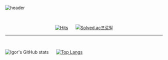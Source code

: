 <!--
**132262B/132262b** is a ✨ _special_ ✨ repository because its `README.md` (this file) appears on your GitHub profile.

Here are some ideas to get you started:

- 🔭 I’m currently working on ...
- 🌱 I’m currently learning ...
- 👯 I’m looking to collaborate on ...
- 🤔 I’m looking for help with ...
- 💬 Ask me about ...
- 📫 How to reach me: ...
- 😄 Pronouns: ...
- ⚡ Fun fact: ...
-->


![header](https://capsule-render.vercel.app/api?type=waving&color=gradient&height=300&section=header&text=Hi!&nbsp;😊&fontSize=50)



<br>
<div align="center">

[![Hits](https://hits.seeyoufarm.com/api/count/incr/badge.svg?url=https%3A%2F%2Fgithub.com%2F132262b%2Fhit-counter&count_bg=%2379C83D&title_bg=%23555555&icon=angellist.svg&icon_color=%23E7E7E7&title=hits&edge_flat=false)](https://hits.seeyoufarm.com)
&nbsp;&nbsp;&nbsp;&nbsp;
[![Solved.ac프로필](http://mazassumnida.wtf/api/mini/generate_badge?boj=132262b)](https://solved.ac/132262b)

</div>

----

<br>

![Igor's GitHub stats](https://github-readme-stats.vercel.app/api?username=132262b&show_icons=true&theme=radical)
&nbsp;&nbsp;&nbsp;&nbsp;
[![Top Langs](https://github-readme-stats.vercel.app/api/top-langs/?username=132262b&layout=compact)](https://github.com/132262b/)

